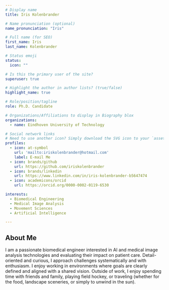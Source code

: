 ```yaml
---
# Display name
title: Iris Kolenbrander

# Name pronunciation (optional)
name_pronunciation: "Iris"

# Full name (for SEO)
first_name: Iris
last_name: Kolenbrander

# Status emoji
status:
  icon: ""

# Is this the primary user of the site?
superuser: true

# Highlight the author in author lists? (true/false)
highlight_name: true

# Role/position/tagline
role: Ph.D. Candidate

# Organizations/Affiliations to display in Biography blox
organizations:
  - name: Eindhoven University of Technology

# Social network links
# Need to use another icon? Simply download the SVG icon to your `assets/media/icons/` folder.
profiles:
  - icon: at-symbol
    url: 'mailto:iriskolenbrander@hotmail.com'
    label: E-mail Me
  - icon: brands/github
    url: https://github.com/iriskolenbrander
  - icon: brands/linkedin
    url: https://www.linkedin.com/in/iris-kolenbrander-b5647474
  - icon: academicons/orcid
    url: https://orcid.org/0000-0002-0119-6530

interests:
  - Biomedical Engineering
  - Medical Image Analysis
  - Movement Sciences
  - Artificial Intelligence 

---
```


## About Me
I am a passionate biomedical engineer interested in AI and medical image analysis technologies and evaluating their impact on patient care. Detail-oriented and curious, I approach challenges systematically and with enthusiasm. I enjoy working in environments where goals are clearly defined and aligned with a shared vision. Outside of work, I enjoy spending time with friends and family, playing field hockey, or traveling (whether for the food, landscape sceneries, or simply to unwind in the sun).